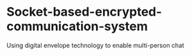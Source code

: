 # Socket-based-encrypted-communication-system
Using digital envelope technology to enable multi-person chat
